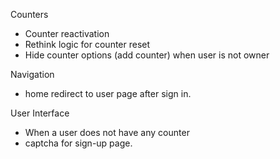 
Counters
- Counter reactivation
- Rethink logic for counter reset
- Hide counter options (add counter) when user is not owner

Navigation
- home redirect to user page after sign in.

User Interface
- When a user does not have any counter
- captcha for sign-up page.
